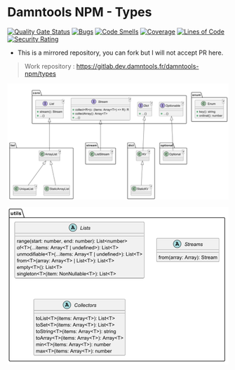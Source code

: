 # Damntools NPM - Types

[![Quality Gate Status](https://sonar.dev.damntools.fr/api/project_badges/measure?project=fr.damntools.npm.types&metric=alert_status&token=sqb_648fdd5242c7b319fa69e76477ce9e22911b8854)](https://sonar.dev.damntools.fr/dashboard?id=fr.damntools.npm.types)
[![Bugs](https://sonar.dev.damntools.fr/api/project_badges/measure?project=fr.damntools.npm.types&metric=bugs&token=sqb_648fdd5242c7b319fa69e76477ce9e22911b8854)](https://sonar.dev.damntools.fr/dashboard?id=fr.damntools.npm.types)
[![Code Smells](https://sonar.dev.damntools.fr/api/project_badges/measure?project=fr.damntools.npm.types&metric=code_smells&token=sqb_648fdd5242c7b319fa69e76477ce9e22911b8854)](https://sonar.dev.damntools.fr/dashboard?id=fr.damntools.npm.types)
[![Coverage](https://sonar.dev.damntools.fr/api/project_badges/measure?project=fr.damntools.npm.types&metric=coverage&token=sqb_648fdd5242c7b319fa69e76477ce9e22911b8854)](https://sonar.dev.damntools.fr/dashboard?id=fr.damntools.npm.types)
[![Lines of Code](https://sonar.dev.damntools.fr/api/project_badges/measure?project=fr.damntools.npm.types&metric=ncloc&token=sqb_648fdd5242c7b319fa69e76477ce9e22911b8854)](https://sonar.dev.damntools.fr/dashboard?id=fr.damntools.npm.types)
[![Security Rating](https://sonar.dev.damntools.fr/api/project_badges/measure?project=fr.damntools.npm.types&metric=security_rating&token=sqb_648fdd5242c7b319fa69e76477ce9e22911b8854)](https://sonar.dev.damntools.fr/dashboard?id=fr.damntools.npm.types)

* This is a mirrored repository, you can fork but I will not accept PR here.

> Work repository : https://gitlab.dev.damntools.fr/damntools-npm/types


![api.png](.docs%2Fapi.png)

![utils.png](.docs%2Futils.png)

